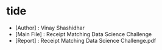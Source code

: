 # tide
- [Author] : Vinay Shashidhar
- [Main File] : Receipt Matching Data Science Challenge
- [Report] : Receipt Matching Data Science Challenge.pdf
